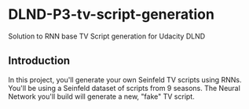 # DLND-P3-tv-script-generation
Solution to RNN base TV Script generation for Udacity DLND

## Introduction
In this project, you'll generate your own Seinfeld TV scripts using RNNs. You'll be using a Seinfeld dataset of scripts from 9 seasons. The Neural Network you'll build will generate a new, "fake" TV script.
